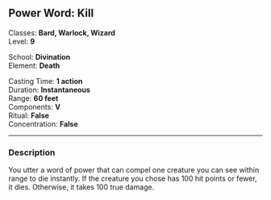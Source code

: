 ## Power Word: Kill

Classes: **Bard, Warlock, Wizard**  
Level: **9**  

School: **Divination**  
Element: **Death**  

Casting Time: **1 action**  
Duration: **Instantaneous**  
Range: **60 feet**  
Components: **V**  
Ritual: **False**  
Concentration: **False**  

------

### Description

You utter a word of power that can compel one creature you can see within range to die instantly. If the creature you chose has 100 hit points or fewer, it dies. Otherwise, it takes 100 true damage.